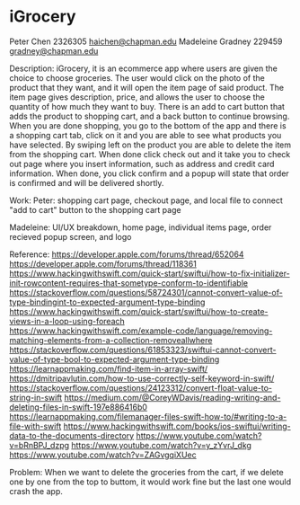 # iGrocery

Peter Chen 2326305 haichen@chapman.edu Madeleine Gradney 229459 gradney@chapman.edu

Description: iGrocery, it is an ecommerce app where users are given the choice to choose groceries. The user would click on the photo of the product that they want, and it will open the item page of said product. The item page gives description, price, and allows the user to choose the quantity of how much they want to buy. There is an add to cart button that adds the product to shopping cart, and a back button to continue browsing. When you are done shopping, you go to the bottom of the app and there is a shopping cart tab, click on it and you are able to see what products you have selected. By swiping left on the product you are able to delete the item from the shopping cart. When done click check out and it take you to check out page where you insert information, such as address and credit card information. When done, you click confirm and a popup will state that order is confirmed and will be delivered shortly.

Work: Peter: shopping cart page, checkout page, and local file to connect "add to cart" button to the shopping cart page

Madeleine: UI/UX breakdown, home page, individual items page, order recieved popup screen, and logo

Reference: https://developer.apple.com/forums/thread/652064 https://developer.apple.com/forums/thread/118361 https://www.hackingwithswift.com/quick-start/swiftui/how-to-fix-initializer-init-rowcontent-requires-that-sometype-conform-to-identifiable https://stackoverflow.com/questions/58724301/cannot-convert-value-of-type-bindingint-to-expected-argument-type-binding https://www.hackingwithswift.com/quick-start/swiftui/how-to-create-views-in-a-loop-using-foreach https://www.hackingwithswift.com/example-code/language/removing-matching-elements-from-a-collection-removeallwhere https://stackoverflow.com/questions/61853323/swiftui-cannot-convert-value-of-type-bool-to-expected-argument-type-binding https://learnappmaking.com/find-item-in-array-swift/ https://dmitripavlutin.com/how-to-use-correctly-self-keyword-in-swift/ https://stackoverflow.com/questions/24123312/convert-float-value-to-string-in-swift https://medium.com/@CoreyWDavis/reading-writing-and-deleting-files-in-swift-197e886416b0 https://learnappmaking.com/filemanager-files-swift-how-to/#writing-to-a-file-with-swift https://www.hackingwithswift.com/books/ios-swiftui/writing-data-to-the-documents-directory https://www.youtube.com/watch?v=bRnBPJ_dzpg https://www.youtube.com/watch?v=y_zYvrJ_dkg https://www.youtube.com/watch?v=ZAGvgqiXUec

Problem: When we want to delete the groceries from the cart, if we delete one by one from the top to buttom, it would work fine but the last one would crash the app.
